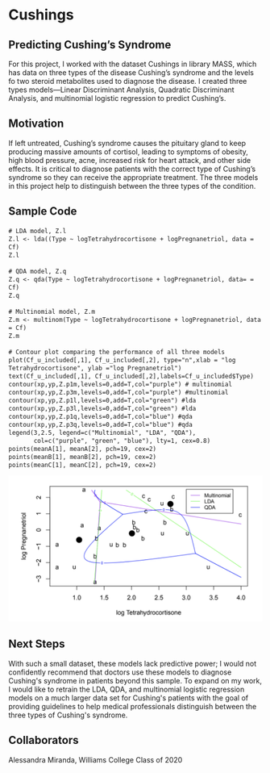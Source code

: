 # Cushings

## Predicting Cushing’s Syndrome
For this project, I worked with the dataset Cushings in library MASS, which has data on three types of the disease Cushing’s syndrome and the levels fo two steroid metabolites used to diagnose the disease. I created three types models—Linear Discriminant Analysis, Quadratic Discriminant Analysis, and multinomial logistic regression to predict Cushing’s.

## Motivation
If left untreated, Cushing’s syndrome causes the pituitary gland to keep producing massive amounts of cortisol, leading to symptoms of obesity, high blood pressure, acne, increased risk for heart attack, and other side effects. It is critical to diagnose patients with the correct type of Cushing’s syndrome so they can receive the appropriate treatment. The three models in this project help to distinguish between the three types of the condition.

## Sample Code

```
# LDA model, Z.l
Z.l <- lda((Type ~ logTetrahydrocortisone + logPregnanetriol, data = Cf)
Z.l

# QDA model, Z.q
Z.q <- qda(Type ~ logTetrahydrocortisone + logPregnanetriol, data= = Cf)
Z.q

# Multinomial model, Z.m
Z.m <- multinom(Type ~ logTetrahydrocortisone + logPregnanetriol, data = Cf)
Z.m

# Contour plot comparing the performance of all three models
plot(Cf_u_included[,1], Cf_u_included[,2], type="n",xlab = "log Tetrahydrocortisone", ylab ="log Pregnanetriol")
text(Cf_u_included[,1], Cf_u_included[,2],labels=Cf_u_included$Type) 
contour(xp,yp,Z.p1m,levels=0,add=T,col="purple") # multinomial
contour(xp,yp,Z.p3m,levels=0,add=T,col="purple") #multinomial
contour(xp,yp,Z.p1l,levels=0,add=T,col="green") #lda
contour(xp,yp,Z.p3l,levels=0,add=T,col="green") #lda
contour(xp,yp,Z.p1q,levels=0,add=T,col="blue") #qda
contour(xp,yp,Z.p3q,levels=0,add=T,col="blue") #qda
legend(3,2.5, legend=c("Multinomial", "LDA", "QDA"), 
       col=c("purple", "green", "blue"), lty=1, cex=0.8)
points(meanA[1], meanA[2], pch=19, cex=2)
points(meanB[1], meanB[2], pch=19, cex=2)
points(meanC[1], meanC[2], pch=19, cex=2)
```

![User contour plot to compare all three models](Images/CushingsVisual.png)

## Next Steps
With such a small dataset, these models lack predictive power; I would not confidently recommend that doctors use these models to diagnose Cushing's syndrome in patients beyond this sample. To expand on my work, I would like to retrain the LDA, QDA, and multinomial logistic regression models on a much larger data set for Cushing's patients with the goal of providing guidelines to help medical professionals distinguish between the three types of Cushing's syndrome.

## Collaborators
Alessandra Miranda, Williams College Class of 2020


